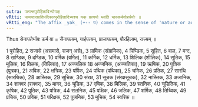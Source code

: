 ```yaml
---
sutra: पत्यन्तपुरोहितादिभ्योयक्
vRtti: पत्यन्तात्प्रातिपदिकात्पुरोहितादिभ्यश्च यक् प्रत्ययो भवति भावकर्मणोरर्थयोः ॥
vRtti_eng: "The affix _yak_ (+-- य) comes in the sense of 'nature or action thereof', after a compound ending with _pati_, and after _purohita_ &c."
---
```

Thus सेनापतेर्भावः कर्म वा = सैनापत्यम्, गार्हपत्यम्, प्राजापत्यम्, पौरहित्यम्, राज्यम् ॥

1 पुरोहित, 2 राजासे (असमासे, राजन् असे), 3 ग्रामिक (संग्रामिक), 4 पिण्डिक, 5 सुहित, 6 बाल, 7 मन्द, 8 खण्डिक, 9 दण्डिक, 10 वर्मिक (वर्मित), 11 कर्मिक, 12 धर्मिक, 13 शिलिक (शीलिक), 14 सूतिक, 15 मूलिक, 16 तिलक, (तिलिका), 17 अज्जलिक 18 अज्जनिक, (अज्जतिका), 19 ऋषिक, 20 पुत्रिक (पुत्रक), 21 अविक, 22 क्षत्रिक, 23 पर्षिक, 24 पथिक (पथिका), 25 चमिक, 26 प्रतिक, 27 सारथि (सारथिक), 28 आस्तिक, 29 सूचिक, 30 संरक्ष, 31 सूचक (संरक्षसूचक), 32 नास्तिक, 33 अजानिक, 34 शाक्वर (राक्वर), 35 मागर, 36 चूडिक, 37 एषिक, 38 मिलिक, 39 स्तनिक, 40 चूडितिक, 41 कृषिक, 42 पूतिक, 43 पत्रिक, 44 सलनिक, 45 पक्षिक, 46 जलिक, 47 शर्मिक, 48 तिथ्विक, 49 प्रचिक, 50 प्रविक, 51 परिक्षक, 52 पूजनिक, 53 मूचिक, 54 स्वरिक ॥
